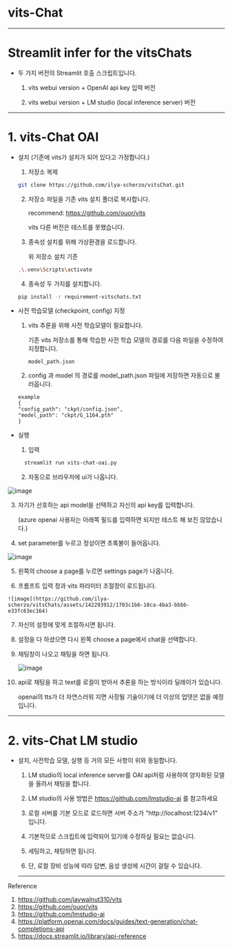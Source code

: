 # vits-Chat

----------------------------------------------------------------

# Streamlit infer for the vitsChats




- 두 가지 버전의 Streamlit 호출 스크립트입니다.

  1. vits webui version + OpenAI api key 입력 버전

  2. vits webui version + LM studio (local inference server) 버전

----------------------------------------------------------------

# 1. vits-Chat OAI

- 설치
  (기존에 vits가 설치가 되어 있다고 가정합니다.)

  1) 저장소 복제

    ```sh 
    git clone https://github.com/ilya-scherzo/vitsChat.git
    ```

  2) 저장소 파일을 기존 vits 설치 폴더로 복사합니다.
    
     recommend: https://github.com/ouor/vits

     vits 다른 버전은 테스트를 못했습니다.

  3) 종속성 설치를 위해 가상환경을 로드합니다.
     
     위 저장소 설치 기준
    
    ```sh 
    .\.venv\Scripts\activate
    ```

  4) 종속성 두 가지를 설치합니다.

    ```sh
    pip install -r requirement-vitschats.txt
    ```


- 사전 학습모델 (checkpoint, config) 지정
  
  1) vits 추론을 위해 사전 학습모델이 필요합니다.
     
     기존 vits 저장소를 통해 학습한 사전 학습 모델의 경로를 다음 파일을 수정하여 지정합니다.

     ```
     model_path.json
     ```

  2) config 과 model 의 경로를 model_path.json 파일에 저장하면 자동으로 불러옵니다.

    ```
    example
    {
    "config_path": "ckpt/config.json",
    "model_path": "ckpt/G_1164.pth"
    }
    ```


- 실행
  
  1) 입력
  ```sh 
    streamlit run vits-chat-oai.py
  ```

  2) 자동으로 브라우저에 ui가 나옵니다.

![image](https://github.com/ilya-scherzo/vitsChats/assets/142293912/68eb45b6-3664-4158-bf26-166ded117f34)


  3) 자기가 선호하는 api model을 선택하고 자신의 api key를 입력합니다.

     (azure openai 사용자는 아래쪽 필드를 입력하면 되지만 테스트 해 보진 않았습니다.)

  4) set parameter를 누르고 정상이면 초록불이 들어옵니다.

![image](https://github.com/ilya-scherzo/vitsChats/assets/142293912/92bf38a2-e9bc-4a75-be57-89a7a695508c)


  5) 왼쪽의 choose a page를 누르면 settings page가 나옵니다.

  6) 프롬프트 입력 창과 vits 파라미터 조절창이 로드됩니다.

    ![image](https://github.com/ilya-scherzo/vitsChats/assets/142293912/1703c1b6-18ca-4ba3-bbbb-e33fc63ec164)


  7) 자신의 설정에 맞게 조절하시면 됩니다.

  8) 설정을 다 하셨으면 다시 왼쪽 choose a page에서 chat을 선택합니다.

  9) 채팅창이 나오고 채팅을 하면 됩니다.

      ![image](https://github.com/ilya-scherzo/vitsChats/assets/142293912/e45733ee-b5f5-4059-8c0f-46b50ed8e1be)


  10) api로 채팅을 하고 text를 로컬이 받아서 추론을 하는 방식이라 딜레이가 있습니다.

      openai의 tts가 더 자연스러워 지면 사장될 기술이기에 더 이상의 업뎃은 없을 예정입니다.


----------------------------------------------------------------

# 2. vits-Chat LM studio

- 설치, 사전학습 모델, 실행 등 거의 모든 사항이 위와 동일합니다.

  1) LM studio의 local inference server를 OAI api처럼 사용하여 양자화된 모델을 올려서 채팅을 합니다.

  2) LM studio의 사용 방법은 https://github.com/lmstudio-ai 를 참고하세요

  3) 로컬 서버를 기본 모드로 로드하면 서버 주소가 "http://localhost:1234/v1" 입니다.

  4) 기본적으로 스크립트에 입력되어 있기에 수정하실 필요는 없습니다.

  5) 세팅하고, 채팅하면 됩니다.

  6) 단, 로컬 장비 성능에 따라 답변, 음성 생성에 시간이 걸릴 수 있습니다.

  ----------------------------------------------------------------

 Reference
 1. https://github.com/jaywalnut310/vits
 2. https://github.com/ouor/vits
 3. https://github.com/lmstudio-ai
 4. https://platform.openai.com/docs/guides/text-generation/chat-completions-api
 5. https://docs.streamlit.io/library/api-reference

